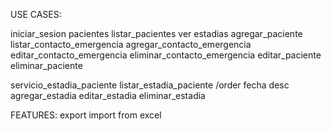 USE CASES:

iniciar_sesion
pacientes
    listar_pacientes
        ver estadias
    agregar_paciente
        listar_contacto_emergencia
        agregar_contacto_emergencia
        editar_contacto_emergencia
        eliminar_contacto_emergencia
    editar_paciente
    eliminar_paciente

servicio_estadia_paciente
    listar_estadia_paciente /order fecha desc
    agregar_estadia
    editar_estadia
    eliminar_estadia


FEATURES:
export import from excel
